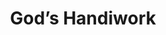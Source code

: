 ---
title: God’s Handiwork
picture: godsHandiwork.jpg
viewer_title: God’s Handiwork
thumbnail: godsHandiwork_t.jpg
alt: God’s Handiwork
medium: Oil
width: 24"
height: 36"
---